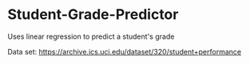 # Student-Grade-Predictor
Uses linear regression to predict a student's grade

Data set: https://archive.ics.uci.edu/dataset/320/student+performance
